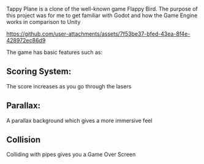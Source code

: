 Tappy Plane is a clone of the well-known game Flappy Bird.
The purpose of this project was for me to get familiar with Godot and how the Game Engine works in comparison to Unity


https://github.com/user-attachments/assets/7f53be37-bfed-43ea-8f4e-428972ec86d9

The game has basic features such as:

## Scoring System:
  The score increases as you go through the lasers
## Parallax:
  A parallax background which gives a more immersive feel
## Collision
  Colliding with pipes gives you a Game Over Screen
